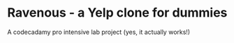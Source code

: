 # Ravenous - a Yelp clone for dummies
A codecadamy pro intensive lab project (yes, it actually works!)